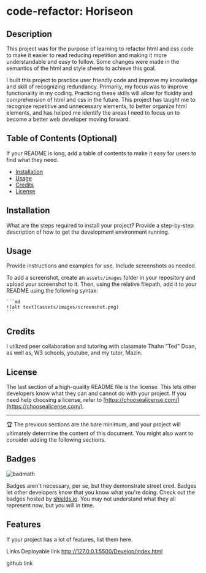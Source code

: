 # code-refactor: Horiseon

## Description

This project was for the purpose of learning to refactor html and css code to make it easier to read reducing repetition and making it more understandable and easy to follow. Some changes were made in the semantics of the html and style sheets to achieve this goal.

I built this project to practice user friendly code and improve my knowledge and skill of recognizing redundancy. Primarily, my focus was to improve functionality in my coding.
Practicing these skills will allow for fluidity and comprehension of html and css in the future.
This project has taught me to recognize repetitive and unnecessary elements, to better organize html elements, and has helped me identify the areas I need to focus on to become a better web developer moving forward.

## Table of Contents (Optional)

If your README is long, add a table of contents to make it easy for users to find what they need.

- [Installation](#installation)
- [Usage](#usage)
- [Credits](#credits)
- [License](#license)

## Installation

What are the steps required to install your project? Provide a step-by-step description of how to get the development environment running.

## Usage

Provide instructions and examples for use. Include screenshots as needed.

To add a screenshot, create an `assets/images` folder in your repository and upload your screenshot to it. Then, using the relative filepath, add it to your README using the following syntax:

    ```md
    ![alt text](assets/images/screenshot.png)
    ```

## Credits

I utilized peer collaboration and tutoring with classmate Thahn "Ted" Doan, as well as, W3 schools, youtube, and my tutor, Mazin.

## License

The last section of a high-quality README file is the license. This lets other developers know what they can and cannot do with your project. If you need help choosing a license, refer to [https://choosealicense.com/](https://choosealicense.com/).

---

🏆 The previous sections are the bare minimum, and your project will ultimately determine the content of this document. You might also want to consider adding the following sections.

## Badges

![badmath](https://img.shields.io/github/languages/top/lernantino/badmath)

Badges aren't necessary, per se, but they demonstrate street cred. Badges let other developers know that you know what you're doing. Check out the badges hosted by [shields.io](https://shields.io/). You may not understand what they all represent now, but you will in time.

## Features

If your project has a lot of features, list them here.

Links
Deployable link
http://127.0.0.1:5500/Develop/index.html

github link
